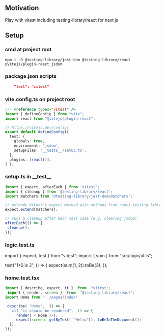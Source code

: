 <h2>Motivation</h2>
Play with vitest including testing-library/react for next.js


<h2>Setup</h2>

<h3>cmd at project root</h3>

```
npm i -D @testing-library/jest-dom @testing-library/react @vitejs/plugin-react jsdom
```

<h3>package.json scripts</h3>

```json
    "test": "vitest"
```

<h3>vite.config.ts on project root</h3>


```typescript
/// <reference types="vitest" />
import { defineConfig } from "vite";
import react from "@vitejs/plugin-react";

// https://vitejs.dev/config/
export default defineConfig({
  test: {
    globals: true,
    environment: 'jsdom',
    setupFiles: '__tests__/setup.ts',
  },
  plugins: [react()],
} );
```


<h3>setup.ts in __test__</h3>

```typescript
import { expect, afterEach } from 'vitest';
import { cleanup } from '@testing-library/react';
import matchers from '@testing-library/jest-dom/matchers';

// extends Vitest's expect method with methods from react-testing-library
expect.extend(matchers);

// runs a cleanup after each test case (e.g. clearing jsdom)
afterEach(() => {
 cleanup();
});
```


<h3>logic.test.ts</h3>
import { expect, test } from "vitest";
import { sum } from "src/logic/utils";

test("1+2 is 3", () => {
  expect(sum(1, 2)).toBe(3);
});


<h3>home.test.tsx</h3>

```typescript
import { describe, expect, it }  from  "vitest";
 import { render, screen }  from  "@testing-library/react";
import Home from "../pages/index"

 describe( "Home",  () => {
   it( "it should be rendered",  () => {
     render( < Home />);
     expect(screen. getByText( "Hello")). toBeInTheDocument();
  });
});

```